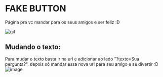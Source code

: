 # FAKE BUTTON

Página pra vc mandar para os seus amigos e ser feliz :D

![gif](https://github.com/luccascgs/fake-button/assets/121114516/8c6bc707-e54d-4979-9b19-1494e6781c75)

## Mudando o texto:

Para mudar o texto basta ir na url e adicionar ao lado "?texto=Sua pergunta?", depois só mandar essa nova url para seu amigo e se divertir :D
![image](https://github.com/luccascgs/fake-button/assets/121114516/dca7004a-60cc-411a-9375-490f39fa7f8b)
